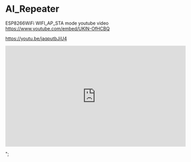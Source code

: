 # AI_Repeater
ESP8266WiFi WIFI_AP_STA mode
youtube video
https://www.youtube.com/embed/UKlN-OfHCBQ


https://youtu.be/jaqputbJiU4
<p><iframe width="560" height="315" src="https://www.youtube.com/embed/UKlN-OfHCBQ" title="YouTube video player" frameborder="0" allow="accelerometer; autoplay; clipboard-write; encrypted-media; gyroscope; picture-in-picture; web-share" allowfullscreen></iframe></p>";
